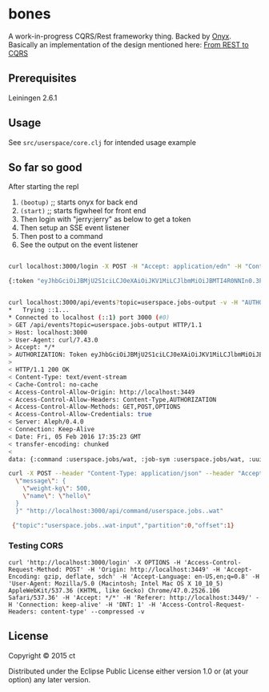 # bones

A work-in-progress CQRS/Rest frameworky thing. Backed by [Onyx](https://github.com/onyx-platform/onyx).
Basically an implementation of the design mentioned here: [From REST to CQRS](https://www.youtube.com/watch?v=qDNPQo9UmJA)

## Prerequisites

Leiningen 2.6.1

## Usage

See `src/userspace/core.clj` for intended usage example


## So far so good
After starting the repl


1. `(bootup)` ;; starts onyx for back end
2. `(start)` ;; starts figwheel for front end
3. Then login with "jerry:jerry" as below to get a token
4. Then setup an SSE event listener
5. Then post to a command
6. See the output on the event listener


```bash

curl localhost:3000/login -X POST -H "Accept: application/edn" -H "Content-Type: application/edn" -d '{:username "jerry" :password "jerry"}'

{:token "eyJhbGciOiJBMjU2S1ciLCJ0eXAiOiJKV1MiLCJlbmMiOiJBMTI4R0NNIn0.3P4Xc_6tWAvituAEjfoL_E6XQBdMj-dj.k5y63h1m8TaEq9z4.mGHxq44UDhdGImxa3uGePgH24PNp_FqNhPhesogii2McEEQUInOoW6z4geyoz7AMsp6YrXlakQ.zdCqFcxi6vcYDXayi-RmpQ"}bones (master *)>
```

```bash

curl localhost:3000/api/events?topic=userspace.jobs-output -v -H "AUTHORIZATION: Token eyJhbGciOiJBMjU2S1ciLCJ0eXAiOiJKV1MiLCJlbmMiOiJBMTI4R0NNIn0.viPsYU4tiIbiMw8cWG2K_XxvrWxPd3-4.gd1yeetv-_LfhOG5.tcVTc6dTcZMjTja6MrAbSS7rzYtlnJr4ddrG6NggaImemUROMmHjTKwhGybqAaYYbgf42K4vfw.16eGt0IpAW1Y_FleXdBtyga"
*   Trying ::1...
* Connected to localhost (::1) port 3000 (#0)
> GET /api/events?topic=userspace.jobs-output HTTP/1.1
> Host: localhost:3000
> User-Agent: curl/7.43.0
> Accept: */*
> AUTHORIZATION: Token eyJhbGciOiJBMjU2S1ciLCJ0eXAiOiJKV1MiLCJlbmMiOiJBMTI4R0NNIn0.viPsYU4tiIbiMw8cWG2K_XxvrWxPd3-4.gd1yeetv-_LfhOG5.tcVTc6dTcZMjTja6MrAbSS7rzYtlnJr4ddrG6NggaImemUROMmHjTKwhGybqAaYYbgf42K4vfw.16eGt0IpAW1Y_FleXdBtyg
>
< HTTP/1.1 200 OK
< Content-Type: text/event-stream
< Cache-Control: no-cache
< Access-Control-Allow-Origin: http://localhost:3449
< Access-Control-Allow-Headers: Content-Type,AUTHORIZATION
< Access-Control-Allow-Methods: GET,POST,OPTIONS
< Access-Control-Allow-Credentials: true
< Server: Aleph/0.4.0
< Connection: Keep-Alive
< Date: Fri, 05 Feb 2016 17:35:23 GMT
< transfer-encoding: chunked
<
data: {:command :userspace.jobs/wat, :job-sym :userspace.jobs/wat, :uuid nil, :output {:a "a hammer"}, :input {:weight-kg 500, :name "hello"}}

```


```bash
curl -X POST --header "Content-Type: application/json" --header "Accept: application/json" --header "AUTHORIZATION: Token eyJhbGciOiJBMjU2S1ciLCJ0eXAiOiJKV1MiLCJlbmMiOiJBMTI4R0NNIn0.viPsYU4tiIbiMw8cWG2K_XxvrWxPd3-4.gd1yeetv-_LfhOG5.tcVTc6dTcZMjTja6MrAbSS7rzYtlnJr4ddrG6NggaImemUROMmHjTKwhGybqAaYYbgf42K4vfw.16eGt0IpAW1Y_FleXdBtyg" -d "{
  \"message\": {
    \"weight-kg\": 500,
    \"name\": \"hello\"
  }
  }" "http://localhost:3000/api/command/userspace.jobs..wat"

 {"topic":"userspace.jobs..wat-input","partition":0,"offset":1}

```

### Testing CORS
```
curl 'http://localhost:3000/login' -X OPTIONS -H 'Access-Control-Request-Method: POST' -H 'Origin: http://localhost:3449' -H 'Accept-Encoding: gzip, deflate, sdch' -H 'Accept-Language: en-US,en;q=0.8' -H 'User-Agent: Mozilla/5.0 (Macintosh; Intel Mac OS X 10_10_5) AppleWebKit/537.36 (KHTML, like Gecko) Chrome/47.0.2526.106 Safari/537.36' -H 'Accept: */*' -H 'Referer: http://localhost:3449/' -H 'Connection: keep-alive' -H 'DNT: 1' -H 'Access-Control-Request-Headers: content-type' --compressed -v
```

## License

Copyright © 2015 ct

Distributed under the Eclipse Public License either version 1.0 or (at
your option) any later version.
